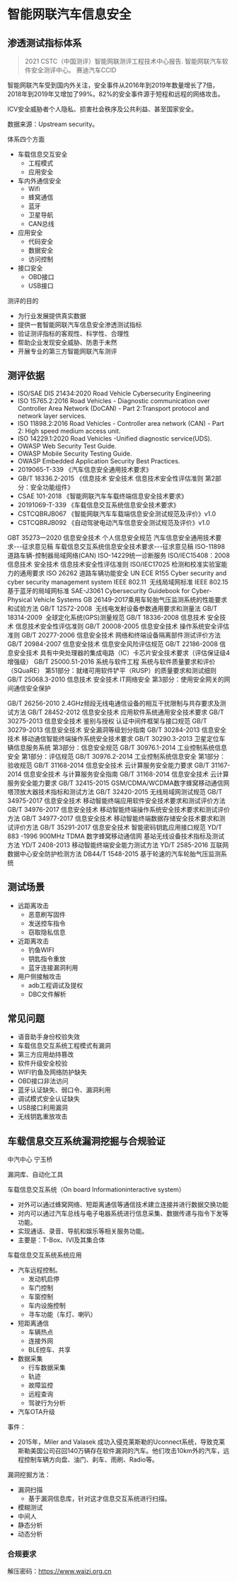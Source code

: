 # 智能网联汽车信息安全

## 渗透测试指标体系
> 2021 CSTC（中国测评）智能网联测评工程技术中心报告.
> 智能网联汽车软件安全测评中心。
> 赛迪汽车CCID

智能网联汽车受到国内外关注，安全事件从2016年到2019年数量增长了7倍，2018年到2019年又增加了99%。82%的安全事件源于短程和远程的网络攻击。

ICV安全威胁者个人隐私、损害社会秩序及公共利益、甚至国家安全。

数据来源：Upstream security。


体系四个方面
- 车载信息交互安全
  - 工程模式
  - 应用安全
- 车内外通信安全
  - Wifi
  - 蜂窝通信
  - 蓝牙
  - 卫星导航
  - CAN总线
- 应用安全
  - 代码安全
  - 数据安全
  - 访问控制
- 接口安全
  - OBD接口
  - USB接口

测评的目的
- 为行业发展提供真实数据
- 提供一套智能网联汽车信息安全渗透测试指标
- 验证测评指标的客观性、科学性、合理性
- 帮助企业发现安全威胁、防患于未然
- 开展专业的第三方智能网联汽车测评

## 测评依据

- ISO/SAE DIS 21434:2020 Road Vehicle Cybersecurity Engineering
- ISO 15765.2:2016 Road Vehicles - Diagnostic communication over Controller Area Network (DoCAN) - Part 2:Transport protocol and network layer services.
- ISO 11898.2:2016 Road Vehicles - Controller area network (CAN) - Part 2: High speed medium access unit.
- ISO 14229.1:2020 Road Vehicles -Unified diagnostic service(UDS).
- OWASP Web Security Test Guide.
- OWASP Mobile Security Testing Guide.
- OWASP Embedded Application Security Best Practices.
- 2019065-T-339 《汽车信息安全通用技术要求》
- GB/T 18336.2-2015 《信息技术 安全技术 信息技术安全性评估准则 第2部分：安全功能组件》
- CSAE 101-2018 《智能网联汽车车载终端信息安全技术要求》
- 20191069-T-339 《车载信息交互系统信息安全技术要求》
- CSTCQBRJB067 《智能网联汽车车载端信息安全测试规范及评价》v1.0
- CSTCQBRJB092 《自动驾驶电动汽车信息安全测试规范及评价》v1.0

GBT 35273—2020 信息安全技术 个人信息安全规范
汽车信息安全通用技术要求---征求意见稿
车载信息交互系统信息安全技术要求---征求意见稿
ISO-11898道路车辆-控制器局域网络(CAN)
ISO-14229统一诊断服务
ISO/IEC15408：2008信息技术 安全技术 信息技术安全性评估准则
ISO/IEC17025 检测和校准实验室能力的通用要求
ISO 26262 道路车辆功能安全
UN ECE R155 Cyber security and cyber security management system
IEEE 802.11  无线局域网标准
IEEE 802.15基于蓝牙的局域网标准
SAE-J3061 Cybersecurity Guidebook for Cyber-Physical Vehicle Systems
GB 26149-2017乘用车轮胎气压监测系统的性能要求和试验方法
GB/T 12572-2008  无线电发射设备参数通用要求和测量法
GB/T 18314-2009  全球定化系统(GPS)测量规范
GB/T 18336-2008 信息技术 安全技术 信息技术安全性评估准则
GB/T 20008-2005 信息安全技术 操作系统安全评估准则
GB/T 20277-2006 信息安全技术 网络和终端设备隔离部件测试评价方法
GB/T 20984-2007 信息安全技术 信息安全风险评估规范
GB/T 22186-2008 信息安全技术 具有中央处理器的集成电路（IC）卡芯片安全技术要求（评估保证级4增强级）
GB/T 25000.51-2016 系统与软件工程 系统与软件质量要求和评价（SQuaRE） 第51部分：就绪可用软件铲平（RUSP）的质量要求和测试细则
GB/T 25068.3-2010 信息技术 安全技术 IT网络安全 第3部分：使用安全网关的网间通信安全保护

GB/T 26256-2010 2.4GHz频段无线电通信设备的相互干扰限制与共存要求及测试方法
GB/T 28452-2012 信息安全技术 应用软件系统通用安全技术要求
GB/T 30275-2013 信息安全技术 鉴别与授权 认证中间件框架与接口规范
GB/T 30279-2013 信息安全技术 安全漏洞等级划分指南
GB/T 30284-2013 信息安全技术 移动通信智能终端操作系统安全技术要求
GB/T 30290.3-2013 卫星定位车辆信息服务系统 第3部分：信息安全规范
GB/T 30976.1-2014 工业控制系统信息安全 第1部分：评估规范
GB/T 30976.2-2014 工业控制系统信息安全 第1部分：验收规范
GB/T 31168-2014 信息安全技术 云计算服务安全能力要求
GB/T 31167-2014 信息安全技术 与计算服务安全指南
GB/T 31168-2014 信息安全技术 云计算服务安全能力要求
GB/T 32415-2015 GSM/CDMA/WCDMA数字蜂窝移动通信网塔顶放大器技术指标和测试方法
GB/T 32420-2015 无线局域网测试规范
GB/T 34975-2017 信息安全技术 移动智能终端应用软件安全技术要求和测试评价方法
GB/T 34976-2017 信息安全技术 移动智能终端操作系统安全技术要求和测试评价方法
GB/T 34977-2017 信息安全技术 移动智能终端数据存储安全技术要求和测试评价方法
GB/T 35291-2017 信息安全技术 智能密码钥匙应用接口规范
YD/T 883 -1996 900MHz TDMA 数字蜂窝移动通信网 基站无线设备技术指标及测试方法
YD/T 2408-2013 移动智能终端安全能力测试方法
YD/T 2585-2016 互联网数据中心安全防护检测方法
DB44/T 1548-2015 基于轮速的汽车轮胎气压监测系统

## 测试场景

- 远距离攻击
  - 恶意刷写固件
  - 发送控车指令
  - 窃取隐私信息
- 近距离攻击
  - 钓鱼WIFI
  - 钥匙指令重放
  - 蓝牙连接漏洞利用
- 用户侧接触攻击
  - adb工程调试及提权
  - DBC文件解析

## 常见问题
- 语音助手身份校验失效
- 车载信息交互系统工程模式有漏洞
- 第三方应用劫持篡改
- 软件升级安全校验
- WIFI钓鱼及网络防护缺失
- OBD接口非法访问
- 蓝牙认证缺失、弱口令、漏洞利用
- 调试模式安全认证缺失
- USB接口利用漏洞
- 无线钥匙重放攻击



## 车载信息交互系统漏洞挖掘与合规验证

中汽中心 宁玉桥

漏洞库、自动化工具

车载信息交互系统（On board Informationinteractive system）
- 对外可以通过蜂窝网络、短距离通信等通信技术建立连接并进行数据交换功能
- 对内可以通过汽车总线与电子电器系统进行信息采集、数据传递与指令下发等功能。
- 实现通话、录音、导航和娱乐等相关服务功能。
- 主要是：T-Box、IVI及其集合体

车载信息交互系统系统应用
- 汽车远程控制。
  - 发动机启停
  - 车门控制
  - 车窗控制
  - 车内设施控制
  - 寻车功能（车灯、喇叭）
- 短距离通信
  - 车辆热点
  - 连接外网
  - BLE控车、共享
- 数据采集
  - 行车数据采集
  - 轨迹
  - 故障监控
  - 远程查询
  - 驾驶行为分析
- 汽车OTA升级

事件：
- 2015年，Miler and Valasek 成功入侵克莱斯勒的Uconnect系统，导致克莱斯勒美国公司召回140万辆存在软件漏洞的汽车。他们攻击10km外的汽车，远程控制车辆方向盘、油门、刹车、雨刷、Radio等。

漏洞挖掘方法：
- 漏洞扫描
  - 基于漏洞信息库，针对这才信息交互系统进行扫描。
- 模糊测试
- 中间人
- 静态分析
- 动态分析


### 合规要求

解压密码：https://www.waizi.org.cn